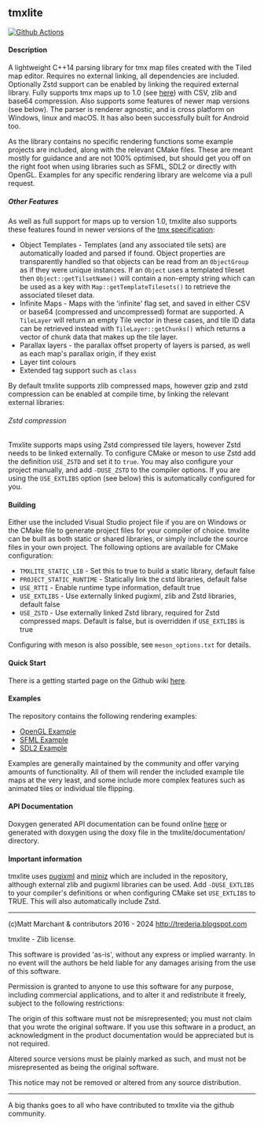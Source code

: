 tmxlite
-------

[![Github Actions](https://github.com/fallahn/tmxlite/actions/workflows/cmake.yml/badge.svg)](https://github.com/fallahn/tmxlite/actions)

#### Description
A lightweight C++14 parsing library for tmx map files created with the Tiled map editor. Requires no external linking, all dependencies are included. Optionally Zstd support can be enabled by linking the required external library. Fully supports tmx maps up to 1.0 (see [here](https://doc.mapeditor.org/en/stable/reference/tmx-changelog/#tiled-1-0)) with CSV, zlib and base64 compression. Also supports some features of newer map versions (see below). The parser is renderer agnostic, and is cross platform on Windows, linux and macOS. It has also been successfully built for Android too.

As the library contains no specific rendering functions some example projects are included, along with the relevant CMake files. These are meant mostly for guidance and are not 100% optimised, but should get you off on the right foot when using libraries such as SFML, SDL2 or directly with OpenGL. Examples for any specific rendering library are welcome via a pull request.

##### Other Features
As well as full support for maps up to version 1.0, tmxlite also supports these features found in newer versions of the [tmx specification](https://doc.mapeditor.org/en/stable/reference/tmx-changelog/#tiled-1-0):

* Object Templates - Templates (and any associated tile sets) are automatically loaded and parsed if found. Object properties are transparently handled so that objects can be read from an `ObjectGroup` as if they were unique instances. If an `Object` uses a templated tileset then `Object::getTilsetName()` will contain a non-empty string which can be used as a key with `Map::getTemplateTilesets()` to retrieve the associated tileset data.
* Infinite Maps - Maps with the 'infinite' flag set, and saved in either CSV or base64 (compressed and uncompressed) format are supported. A `TileLayer` will return an empty Tile vector in these cases, and tile ID data can be retrieved instead with `TileLayer::getChunks()` which returns a vector of chunk data that makes up the tile layer.
* Parallax layers - the parallax offset property of layers is parsed, as well as each map's parallax origin, if they exist
* Layer tint colours
* Extended tag support such as `class`

By default tmxlite supports zlib compressed maps, however gzip and zstd compression can be enabled at compile time, by linking the relevant external libraries:

###### Zstd compression
Tmxlite supports maps using Zstd compressed tile layers, however Zstd needs to be linked externally. To configure CMake or meson to use Zstd add the definition `USE_ZSTD` and set it to `true`. You may also configure your project manually, and add `-DUSE_ZSTD` to the compiler options. If you are using the `USE_EXTLIBS` option (see below) this is automatically configured for you.

#### Building
Either use the included Visual Studio project file if you are on Windows or the CMake file to generate project files for your compiler of choice. tmxlite can be built as both static or shared libraries, or simply include the source files in your own project. The following options are available for CMake configuration:

 * `TMXLITE_STATIC_LIB` - Set this to true to build a static library, default false
 * `PROJECT_STATIC_RUNTIME` - Statically link the cstd libraries, default false
 * `USE_RTTI` - Enable runtime type information, default true
 * `USE_EXTLIBS` - Use externally linked pugixml, zlib and Zstd libraries, default false
 * `USE_ZSTD` - Use externally linked Zstd library, required for Zstd compressed maps. Default is false, but is overridden if `USE_EXTLIBS` is true

Configuring with meson is also possible, see `meson_options.txt` for details.

#### Quick Start
There is a getting started page on the Github wiki [here](https://github.com/fallahn/tmxlite/wiki/Quick-Start).

#### Examples
The repository contains the following rendering examples:
* [OpenGL Example](https://github.com/fallahn/tmxlite/tree/master/OpenGLExample)
* [SFML Example](https://github.com/fallahn/tmxlite/tree/master/SFMLExample)
* [SDL2 Example](https://github.com/fallahn/tmxlite/tree/master/SDL2Example)

Examples are generally maintained by the community and offer varying amounts of functionality. All of them will render the included example tile maps at the very least, and some include more complex features such as animated tiles or individual tile flipping.

#### API Documentation
Doxygen generated API documentation can be found online [here](https://codedocs.xyz/fallahn/tmxlite/) or generated with doxygen
using the doxy file in the tmxlite/documentation/ directory.

#### Important information 
tmxlite uses [pugixml](https://pugixml.org/) and [miniz](https://github.com/richgel999/miniz) which are included in the repository, although external zlib and pugixml libraries can be used. Add `-DUSE_EXTLIBS` to your compiler's definitions or when configuring CMake set `USE_EXTLIBS` to TRUE. This will also automatically include Zstd.

***

(c)Matt Marchant & contributors 2016 - 2024
http://trederia.blogspot.com

tmxlite - Zlib license.

This software is provided 'as-is', without any express or
implied warranty. In no event will the authors be held
liable for any damages arising from the use of this software.

Permission is granted to anyone to use this software for any purpose,
including commercial applications, and to alter it and redistribute
it freely, subject to the following restrictions:

The origin of this software must not be misrepresented;
you must not claim that you wrote the original software.
If you use this software in a product, an acknowledgment
in the product documentation would be appreciated but
is not required.

Altered source versions must be plainly marked as such,
and must not be misrepresented as being the original software.

This notice may not be removed or altered from any
source distribution.
***

A big thanks goes to all who have contributed to tmxlite via the github community.
